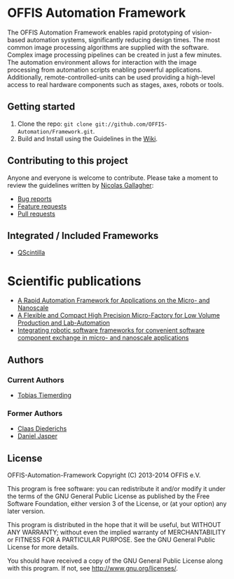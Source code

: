 # OFFIS Automation Framework
The OFFIS Automation Framework enables rapid prototyping of vision-based automation systems, significantly reducing design times. The most common image processing algorithms are supplied with the software. Complex image processing pipelines can be created in just a few minutes. The automation environment allows for interaction with the image processing from automation scripts enabling powerful applications. Additionally, remote-controlled-units can be used providing a high-level access to real hardware components such as stages, axes, robots or tools. 

## Getting started

1. Clone the repo: `git clone git://github.com/OFFIS-Automation/Framework.git`.
2. Build and Install using the Guidelines in the [Wiki](https://github.com/OFFIS-Automation/Framework/wiki).

## Contributing to this project

Anyone and everyone is welcome to contribute. Please take a moment to
review the guidelines written by [Nicolas Gallagher](https://github.com/necolas/):

* [Bug reports](https://github.com/necolas/issue-guidelines/blob/master/CONTRIBUTING.md#bugs)
* [Feature requests](https://github.com/necolas/issue-guidelines/blob/master/CONTRIBUTING.md#features)
* [Pull requests](https://github.com/necolas/issue-guidelines/blob/master/CONTRIBUTING.md#pull-requests)

## Integrated / Included Frameworks

* [QScintilla](http://www.riverbankcomputing.com/software/qscintilla/intro)


# Scientific publications

* [A Rapid Automation Framework for Applications on the Micro- and Nanoscale](http://www.araa.asn.au/acra/acra2013/papers/pap110s1-file1.pdf)
* [A Flexible and Compact High Precision Micro-Factory for Low Volume Production and Lab-Automation](http://ieeexplore.ieee.org/xpl/articleDetails.jsp?tp=&arnumber=6840168)
* [Integrating robotic software frameworks for convenient software component exchange in micro- and nanoscale applications](http://ieeexplore.ieee.org/xpl/articleDetails.jsp?tp=&arnumber=6878207)

## Authors
### Current Authors
- [Tobias Tiemerding](https://github.com/honkmaster/)

### Former Authors
- [Claas Diederichs](https://github.com/claasd/)
- [Daniel Jasper](mailto:djasper@google.com)

## License

OFFIS-Automation-Framework
Copyright (C) 2013-2014 OFFIS e.V.

This program is free software: you can redistribute it and/or modify
it under the terms of the GNU General Public License as published by
the Free Software Foundation, either version 3 of the License, or
(at your option) any later version.

This program is distributed in the hope that it will be useful,
but WITHOUT ANY WARRANTY; without even the implied warranty of
MERCHANTABILITY or FITNESS FOR A PARTICULAR PURPOSE.  See the
GNU General Public License for more details.

You should have received a copy of the GNU General Public License
along with this program.  If not, see <http://www.gnu.org/licenses/>.
